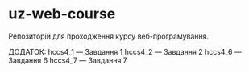 # uz-web-course
Репозиторій для проходження курсу веб-програмування.

ДОДАТОК:
hccs4_1 — Завдання 1
hccs4_2 — Завдання 2
hccs4_6 — Завдання 6
hccs4_7 — Завдання 7
